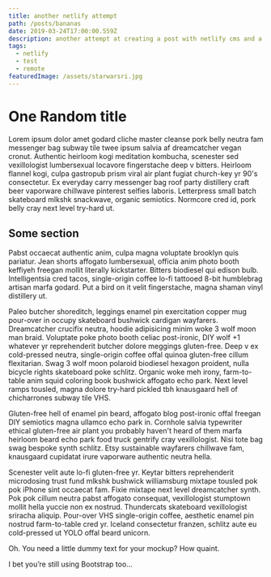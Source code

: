 ```yaml
---
title: another netlify attempt
path: /posts/bananas
date: 2019-03-24T17:00:00.559Z
description: another attempt at creating a post with netlify cms and a featured image
tags:
  - netlify
  - test
  - remote
featuredImage: /assets/starwarsri.jpg
---
```

# One Random title

Lorem ipsum dolor amet godard cliche master cleanse pork belly neutra fam messenger bag subway tile twee ipsum salvia af dreamcatcher vegan cronut. Authentic heirloom kogi meditation kombucha, scenester sed vexillologist lumbersexual locavore fingerstache deep v bitters. Heirloom flannel kogi, culpa gastropub prism viral air plant fugiat church-key yr 90's consectetur. Ex everyday carry messenger bag roof party distillery craft beer vaporware chillwave pinterest selfies laboris. Letterpress small batch skateboard mlkshk snackwave, organic semiotics. Normcore cred id, pork belly cray next level try-hard ut.
## Some section
Pabst occaecat authentic anim, culpa magna voluptate brooklyn quis pariatur. Jean shorts affogato lumbersexual, officia anim photo booth keffiyeh freegan mollit literally kickstarter. Bitters biodiesel qui edison bulb. Intelligentsia cred tacos, single-origin coffee lo-fi tattooed 8-bit humblebrag artisan marfa godard. Put a bird on it velit fingerstache, magna shaman vinyl distillery ut.

Paleo butcher shoreditch, leggings enamel pin exercitation copper mug pour-over in occupy skateboard bushwick cardigan wayfarers. Dreamcatcher crucifix neutra, hoodie adipisicing minim woke 3 wolf moon man braid. Voluptate poke photo booth celiac post-ironic, DIY wolf +1 whatever yr reprehenderit butcher dolore meggings gluten-free. Deep v ex cold-pressed neutra, single-origin coffee offal quinoa gluten-free cillum flexitarian. Swag 3 wolf moon polaroid biodiesel hexagon proident, nulla bicycle rights skateboard poke schlitz. Organic woke meh irony, farm-to-table anim squid coloring book bushwick affogato echo park. Next level ramps tousled, magna dolore try-hard pickled tbh knausgaard hell of chicharrones subway tile VHS.

Gluten-free hell of enamel pin beard, affogato blog post-ironic offal freegan DIY semiotics magna ullamco echo park in. Cornhole salvia typewriter ethical gluten-free air plant you probably haven't heard of them marfa heirloom beard echo park food truck gentrify cray vexillologist. Nisi tote bag swag bespoke synth schlitz. Etsy sustainable wayfarers chillwave fam, knausgaard cupidatat irure vaporware authentic neutra hella.

Scenester velit aute lo-fi gluten-free yr. Keytar bitters reprehenderit microdosing trust fund mlkshk bushwick williamsburg mixtape tousled pok pok iPhone sint occaecat fam. Fixie mixtape next level dreamcatcher synth. Pok pok cillum neutra pabst affogato consequat, vexillologist stumptown mollit hella yuccie non ex nostrud. Thundercats skateboard vexillologist sriracha aliquip. Pour-over VHS single-origin coffee, aesthetic enamel pin nostrud farm-to-table cred yr. Iceland consectetur franzen, schlitz aute eu cold-pressed ut YOLO offal beard unicorn.

Oh. You need a little dummy text for your mockup? How quaint.

I bet you’re still using Bootstrap too…
